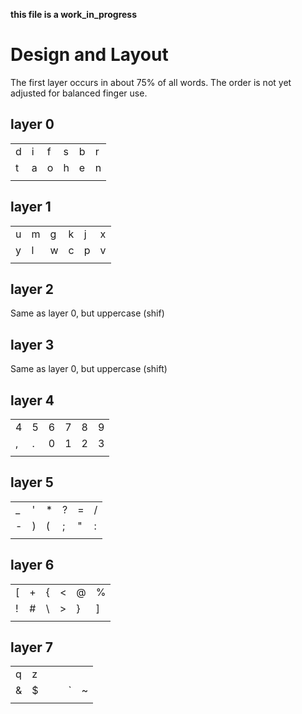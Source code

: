 __this file is a work_in_progress__

# Design and Layout

The first layer occurs in about 75% of all words. The order is not yet adjusted for balanced finger use.


## **layer 0**
| | | | | | |
| --- | --- | --- | --- | --- | --- |
| d | i | f | s | b | r |
| t | a | o | h | e | n |
| | | | | | |

## **layer 1**
| | | | | | |
| --- | --- | --- | --- | --- | --- |
| u | m | g | k | j | x |
| y | l | w | c | p | v |
| | | | | | |

## **layer 2**
Same as layer 0, but uppercase (shif)

## **layer 3**
Same as layer 0, but uppercase (shift)

## **layer 4**
| | | | | | |
| --- | --- | --- | --- | --- | --- |
| 4 | 5 | 6 | 7 | 8 | 9 |
| , | . | 0 | 1 | 2 | 3 |
| | | | | | |

## **layer 5**
| | | | | | |
| --- | --- | --- | --- | --- | --- |
| _ | ' | * | ? | = | / |
| - | ) | ( | ; | " | : |
| | | | | | |

## **layer 6**
| | | | | | |
| --- | --- | --- | --- | --- | --- |
| [ | + | { | < | @ | % |
| ! | # | \ | > | } | ] |
| | | | | | |

## **layer 7**
| | | | | | |
| --- | --- | --- | --- | --- | --- |
| q | z |  |  |  |  |
| & | $ | | | ` | ~ | ^ |
| | | | | | |


